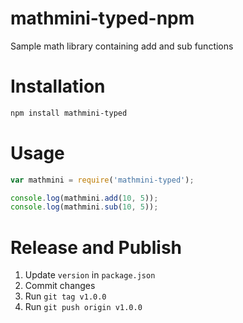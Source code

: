 # mathmini-typed-npm
Sample math library containing add and sub functions

# Installation
```bash
npm install mathmini-typed
```

# Usage
```js
var mathmini = require('mathmini-typed');

console.log(mathmini.add(10, 5));
console.log(mathmini.sub(10, 5));
```

# Release and Publish
1. Update `version` in `package.json`
2. Commit changes
3. Run `git tag v1.0.0`
4. Run `git push origin v1.0.0`
